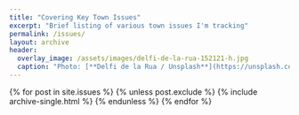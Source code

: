 ```yaml
---
title: "Covering Key Town Issues"
excerpt: "Brief listing of various town issues I'm tracking"
permalink: /issues/
layout: archive
header:
  overlay_image: /assets/images/delfi-de-la-rua-152121-h.jpg
  caption: "Photo: [**Delfi de la Rua / Unsplash**](https://unsplash.com)"
---
```


{% for post in site.issues %}
  {% unless post.exclude %}
    {% include archive-single.html %}
  {% endunless %}
{% endfor %}